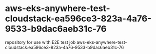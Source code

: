 # aws-eks-anywhere-test-cloudstack-ea596ce3-823a-4a76-9533-b9dac6aeb31c-76
repository for use with E2E test job aws-eks-anywhere-test-cloudstack:ea596ce3-823a-4a76-9533-b9dac6aeb31c-76
